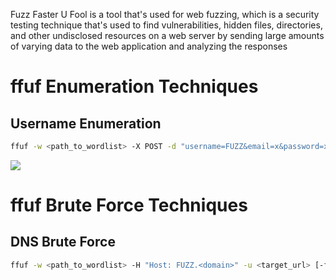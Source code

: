 Fuzz Faster U Fool is a tool that's used for web fuzzing, which is a security testing technique that's used to find vulnerabilities, hidden files, directories, and other undisclosed resources on a web server by sending large amounts of varying data to the web application and analyzing the responses

# ffuf Enumeration Techniques 

## Username Enumeration 

```Bash
ffuf -w <path_to_wordlist> -X POST -d "username=FUZZ&email=x&password=x&cpassword=x" -H "Content-Type: application/x-www-form-urlencoded" -u <target_url> -mr "<string_to_validate_valid_username>"
```

![](https://github.com/JonmarCorpuz/SecondBrain/blob/main/Assets/Whitespace.png)

# ffuf Brute Force Techniques

## DNS Brute Force

```Bash
ffuf -w <path_to_wordlist> -H "Host: FUZZ.<domain>" -u <target_url> [-fs <bytes>]
```
